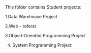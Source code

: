 This folder contains Student projects: 

1.Data Warehouse Project

2.Web - referat

3.Object-Oriented Programming Project

4. System Programming Project
